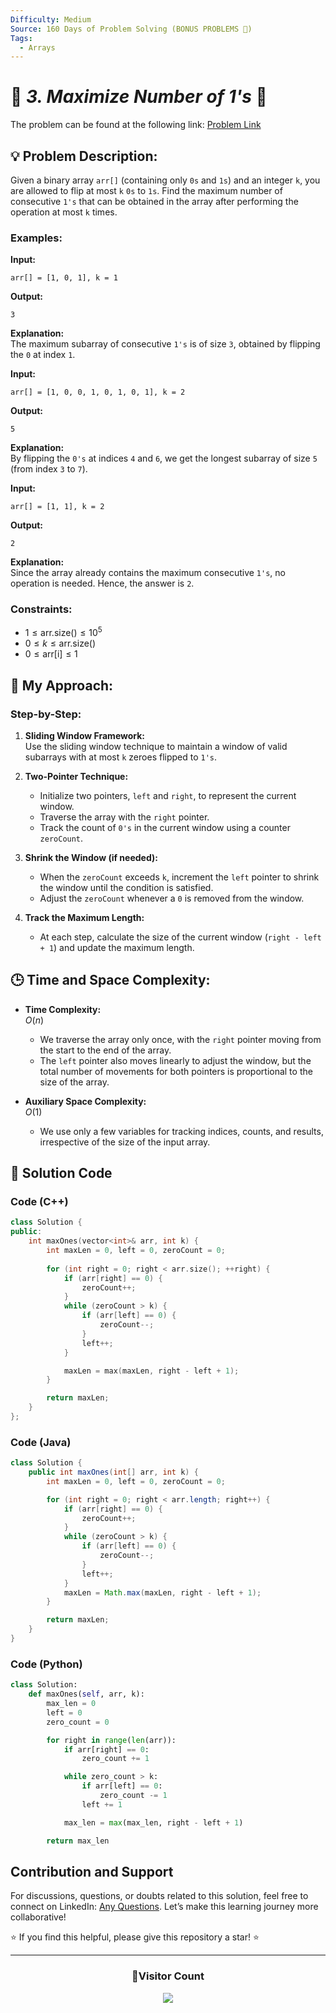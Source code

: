 ```yaml
---
Difficulty: Medium  
Source: 160 Days of Problem Solving (BONUS PROBLEMS 🎁)  
Tags:  
  - Arrays  
---
```



# 🚀 _3. Maximize Number of 1's_ 🧠  

The problem can be found at the following link: [Problem Link](https://www.geeksforgeeks.org/batch/gfg-160-problems/track/array-bonus-problems/problem/maximize-number-of-1s0905)

## 💡 **Problem Description:**  

Given a binary array `arr[]` (containing only `0s` and `1s`) and an integer `k`, you are allowed to flip at most `k` `0s` to `1s`. Find the maximum number of consecutive `1's` that can be obtained in the array after performing the operation at most `k` times.  



### **Examples:**  

**Input:**  
```
arr[] = [1, 0, 1], k = 1  
```  
**Output:**  
```
3
```  
**Explanation:**  
The maximum subarray of consecutive `1's` is of size `3`, obtained by flipping the `0` at index `1`.  

**Input:**  
```
arr[] = [1, 0, 0, 1, 0, 1, 0, 1], k = 2  
```  
**Output:**  
```
5
```  
**Explanation:**  
By flipping the `0's` at indices `4` and `6`, we get the longest subarray of size `5` (from index `3` to `7`).  

**Input:**  
```
arr[] = [1, 1], k = 2  
```  
**Output:**  
```
2
```  
**Explanation:**  
Since the array already contains the maximum consecutive `1's`, no operation is needed. Hence, the answer is `2`.  



### **Constraints:**  
- $1 \leq \text{arr.size()} \leq 10^5$  
- $0 \leq k \leq \text{arr.size()}$  
- $0 \leq \text{arr[i]} \leq 1$  



## 🎯 **My Approach:**  

### Step-by-Step:  
1. **Sliding Window Framework:**  
   Use the sliding window technique to maintain a window of valid subarrays with at most `k` zeroes flipped to `1's`.  

2. **Two-Pointer Technique:**  
   - Initialize two pointers, `left` and `right`, to represent the current window.  
   - Traverse the array with the `right` pointer.  
   - Track the count of `0's` in the current window using a counter `zeroCount`.  

3. **Shrink the Window (if needed):**  
   - When the `zeroCount` exceeds `k`, increment the `left` pointer to shrink the window until the condition is satisfied.  
   - Adjust the `zeroCount` whenever a `0` is removed from the window.  

4. **Track the Maximum Length:**  
   - At each step, calculate the size of the current window (`right - left + 1`) and update the maximum length.  



## 🕒 **Time and Space Complexity:**  

- **Time Complexity:**  
  $O(n)$  
  - We traverse the array only once, with the `right` pointer moving from the start to the end of the array.  
  - The `left` pointer also moves linearly to adjust the window, but the total number of movements for both pointers is proportional to the size of the array.  

- **Auxiliary Space Complexity:**  
  $O(1)$  
  - We use only a few variables for tracking indices, counts, and results, irrespective of the size of the input array.  



## 📝 **Solution Code**  

### Code (C++)  

```cpp
class Solution {
public:
    int maxOnes(vector<int>& arr, int k) {
        int maxLen = 0, left = 0, zeroCount = 0;
        
        for (int right = 0; right < arr.size(); ++right) {
            if (arr[right] == 0) {
                zeroCount++;
            }
            while (zeroCount > k) {
                if (arr[left] == 0) {
                    zeroCount--;
                }
                left++;
            }

            maxLen = max(maxLen, right - left + 1);
        }

        return maxLen;
    }
};
```



### Code (Java)  

```java
class Solution {
    public int maxOnes(int[] arr, int k) {
        int maxLen = 0, left = 0, zeroCount = 0;

        for (int right = 0; right < arr.length; right++) {
            if (arr[right] == 0) {
                zeroCount++;
            }
            while (zeroCount > k) {
                if (arr[left] == 0) {
                    zeroCount--;
                }
                left++;
            }
            maxLen = Math.max(maxLen, right - left + 1);
        }

        return maxLen;
    }
}
```



### Code (Python)  

```python
class Solution:
    def maxOnes(self, arr, k):
        max_len = 0
        left = 0
        zero_count = 0

        for right in range(len(arr)):
            if arr[right] == 0:
                zero_count += 1

            while zero_count > k:
                if arr[left] == 0:
                    zero_count -= 1
                left += 1

            max_len = max(max_len, right - left + 1)

        return max_len
```



## Contribution and Support  

For discussions, questions, or doubts related to this solution, feel free to connect on LinkedIn: [Any Questions](https://www.linkedin.com/in/het-patel-8b110525a/). Let’s make this learning journey more collaborative!  

⭐ If you find this helpful, please give this repository a star! ⭐  

---

<div align="center">
  <h3><b>📍Visitor Count</b></h3>
</div>

<p align="center">
  <img src="https://profile-counter.glitch.me/Hunterdii/count.svg" />
</p>  

